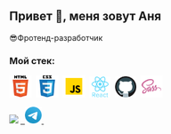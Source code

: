 ## Привет &#128075;, меня зовут Аня
	
&#128526;Фротенд-разработчик  

### Мой стек:

<img src="images/html.svg" title="html" alt="html" width="40" height="40"/>&nbsp;
<img src="images/css.svg" title="CSS" alt="CSS" width="40" height="40"/>&nbsp;
<img src="images/javascript.svg" title="javascript" alt="javascript" width="40" height="40"/>&nbsp;
<img src="images/react.svg" title="react" alt="react" width="38" height="38"/>&nbsp;
<img src="images/github.svg" title="git" alt="git" width="38" height="38"/>&nbsp;
<img src="images/sass.svg" title="sass" alt="sass" width="40" height="40"/>&nbsp;

<img src="https://www.codewars.com/users/AnnaKrasnovid/badges/small"/>
<a href= "https://t.me/AnnaKrasnovid"> &nbsp;  
  
<img src="images/telegram.svg" title="telegram" alt="telegram" width="30" height="30" />
</a>&nbsp;
<!--<a href= "https://www.instagram.com/">
<img src="images/Whatsapp.svg" title="Whatsapp" alt="Whatsapp" width="20" height="20"/>
</a>&nbsp;
<a href= "https://www.instagram.com/">
<img src="images/instagram.svg" title="instagram" alt="instagram" width="20" height="20"/>
</a>-->